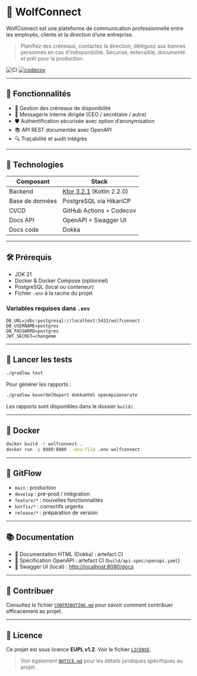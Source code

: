 # 🐺 WolfConnect

WolfConnect est une plateforme de communication professionnelle entre les employés, clients et la direction d’une entreprise.

> Planifiez des créneaux, contactez la direction, déléguez aux bonnes personnes en cas d’indisponibilité.
> Sécurisé, extensible, documenté et prêt pour la production.

![CI](https://github.com/superloup10/wolfconnect/actions/workflows/ci.yml/badge.svg)
[![codecov](https://codecov.io/github/Superloup10/WolfConnect/graph/badge.svg?token=4Y3SCUV35N)](https://codecov.io/github/Superloup10/WolfConnect)

---

## 🚀 Fonctionnalités

- 📅 Gestion des créneaux de disponibilité
- 💬 Messagerie interne dirigée (CEO / secrétaire / autre)
- 🛡️ Authentification sécurisée avec option d’anonymisation
- 📚 API REST documentée avec OpenAPI
- 🔍 Traçabilité et audit intégrés

---

## 🧱 Technologies

| Composant       | Stack                                        |
|-----------------|----------------------------------------------|
| Backend         | [Ktor 3.2.1](https://ktor.io) (Kotlin 2.2.0) |
| Base de données | PostgreSQL via HikariCP                      |
| CI/CD           | GitHub Actions + Codecov                     |
| Docs API        | OpenAPI + Swagger UI                         |
| Docs code       | Dokka                                        |

---

## 🛠️ Prérequis

- JDK 21
- Docker & Docker Compose (optionnel)
- PostgreSQL (local ou conteneur)
- Fichier `.env` à la racine du projet

### Variables requises dans `.env`

```env
DB_URL=jdbc:postgresql://localhost:5432/wolfconnect
DB_USERNAME=postgres
DB_PASSWORD=postgres
JWT_SECRET=changeme
```

---

## 🧪 Lancer les tests

```bash
./gradlew test
```

Pour générer les rapports :

```bash
./gradlew koverXmlReport dokkaHtml openApiGenerate
```

Les rapports sont disponibles dans le dossier `build/`.

---

## 🐳 Docker

```bash
docker build -t wolfconnect .
docker run -p 8080:8080 --env-file .env wolfconnect
```

---

## 🔁 GitFlow

- `main` : production
- `develop` : pré-prod / intégration
- `feature/*` : nouvelles fonctionnalités
- `hotfix/*` : correctifs urgents
- `release/*` : préparation de version

---

## 📚 Documentation

- 📄 Documentation HTML (Dokka) : artefact CI
- 📘 Spécification OpenAPI : artefact CI (`build/api-spec/openapi.yaml`)
- 🔗 Swagger UI (local) : [http://localhost:8080/docs](http://localhost:8080/docs)

---

## 🙌 Contribuer

Consultez le fichier [`CONTRIBUTING.md`](CONTRIBUTING.md) pour savoir comment contribuer efficacement au projet.

---

## 📜 Licence

Ce projet est sous licence **EUPL v1.2**. Voir le fichier [`LICENSE`](LICENSE).

> Voir également [`NOTICE.md`](NOTICE.md) pour les détails juridiques spécifiques au projet.

